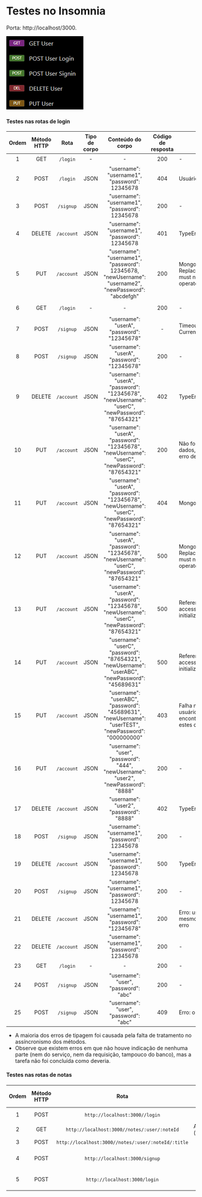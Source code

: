 # Testes no Insomnia

Porta: http://localhost/3000.

![](../static/img.png)

#### Testes nas rotas de login

| Ordem | Método HTTP |    Rota    | Tipo de corpo |                                             Conteúdo do corpo                                             | Código de resposta | Erro                                                                              |            Status BD            | Êxito |
|:-----:|:-----------:|:----------:|:-------------:|:---------------------------------------------------------------------------------------------------------:|:------------------:|-----------------------------------------------------------------------------------|:-------------------------------:|:-----:|
|   1   |     GET     |  `/login`  |       -       |                                                     -                                                     |        200         | -                                                                                 |                -                |  ✔️   |
|   2   |    POST     |  `/login`  |     JSON      |                               "username": "username1", "password": 12345678                               |        404         | Usuário não existia                                                               |         Sem alterações          |  ✔️   |
|   3   |    POST     | `/signup`  |     JSON      |                               "username": "username1", "password": 12345678                               |        200         | -                                                                                 | Usuário adicionado corretamente |  ✔️   |
|   4   |   DELETE    | `/account` |     JSON      |                               "username": "username1", "password": 12345678                               |        401         | TypeError                                                                         |         Sem alterações          |   ❌   |
|   5   |     PUT     | `/account` |     JSON      | "username": "username1", "password": 12345678, <br> "newUsername": "username2", "newPassword": "abcdefgh" |        200         | MongoInvalidArgumentError: Replacement document must not contain atomic operators |         Sem alterações          |   ❌   |
|   6   |     GET     |  `/login`  |       -       |                                                     -                                                     |        200         | -                                                                                 |         Sem alterações          |  ✔️   |
|   7   |    POST     | `/signup`  |     JSON      |                                "username": "userA", "password": "12345678"                                |         -          | Timeout - SSL Client Error - Current IP not added                                 |         Sem alterações          |   ❌   |
|   8   |    POST     | `/signup`  |     JSON      |                                "username": "userA", "password": "12345678"                                |        200         | -                                                                                 | Usuário adicionado corretamente |  ✔️   |
|   9   |   DELETE    | `/account` |     JSON      |    "username": "userA", "password": "12345678", <br> "newUsername": "userC", "newPassword": "87654321"    |        402         | TypeError                                                                         |         Sem alterações          |  ✔️   |
|  10   |     PUT     | `/account` |     JSON      |    "username": "userA", "password": "12345678", <br> "newUsername": "userC", "newPassword": "87654321"    |        200         | Não foram alterados os dados, apesar de não haver erro de execução                |         Sem alterações          |   ❌   |
|  11   |     PUT     | `/account` |     JSON      |    "username": "userA", "password": "12345678", <br> "newUsername": "userC", "newPassword": "87654321"    |        404         | MongoInvalidArgumentError                                                         |         Sem alterações          |   ❌   |
|  12   |     PUT     | `/account` |     JSON      |    "username": "userA", "password": "12345678", <br> "newUsername": "userC", "newPassword": "87654321"    |        500         | MongoInvalidArgumentError: Replacement document must not contain atomic operators |         Sem alterações          |   ❌   |
|  13   |     PUT     | `/account` |     JSON      |    "username": "userA", "password": "12345678", <br> "newUsername": "userC", "newPassword": "87654321"    |        500         | ReferenceError: Cannot access 'b' before initialization                           | Usuário modificado corretamente |  ❗️   |
|  14   |     PUT     | `/account` |     JSON      |   "username": "userC", "password": "87654321", <br> "newUsername": "userABC", "newPassword": "45689631"   |        500         | ReferenceError: Cannot access 'b' before initialization                           | Usuário modificado corretamente |  ❗️   |
|  15   |     PUT     | `/account` |     JSON      | "username": "userABC", "password": "45689631", <br> "newUsername": "userTEST", "newPassword": "000000000" |        403         | Falha na atualização de usuário - Não foi encontrado um usuário com estes dados   | Usuário modificado corretamente |   ❌   |
|  16   |     PUT     | `/account` |     JSON      |         "username": "user", "password": "444", <br> "newUsername": "user2", "newPassword": "8888"         |        200         | -                                                                                 | Usuário modificado corretamente |  ❗️   |
|  17   |   DELETE    | `/account` |     JSON      |                                  "username": "user2", "password": "8888"                                  |        402         | TypeError                                                                         |  Usuário excluído corretamente  |  ❗️   |
|  18   |    POST     | `/signup`  |     JSON      |                               "username": "username1", "password": 12345678                               |        200         | -                                                                                 | Usuário adicionado corretamente |  ✔️   |
|  19   |   DELETE    | `/account` |     JSON      |                               "username": "username1", "password": 12345678                               |        500         | TypeError                                                                         |  Usuário excluído corretamente  |  ❗️   |
|  20   |    POST     | `/signup`  |     JSON      |                               "username": "username1", "password": 12345678                               |        200         | -                                                                                 | Usuário adicionado corretamente |  ✔️   |
|  21   |   DELETE    | `/account` |     JSON      |                              "username": "username1", "password": "12345678"                              |        200         | Erro: usuário não deletado, mesmo sem indicações de erro                          |      Usuário não excluído       |  ❗️   |
|  22   |   DELETE    | `/account` |     JSON      |                               "username": "username1", "password": 12345678                               |        200         | -                                                                                 |  Usuário excluído corretamente  |  ✔️   |
|  23   |     GET     |  `/login`  |       -       |                                                     -                                                     |        200         | -                                                                                 |                -                |  ✔️   |
|  24   |    POST     | `/signup`  |     JSON      |                                   "username": "user", "password": "abc"                                   |        200         | -                                                                                 | Usuário adicionado corretamente |  ✔️   |
|  25   |    POST     | `/signup`  |     JSON      |                                   "username": "user", "password": "abc"                                   |        409         | Erro: o usuário já existe                                                         |         Sem alterações          |  ✔️   |


- A maioria dos erros de tipagem foi causada pela falta de tratamento no assíncronismo dos métodos.
- Observe que existem erros em que não houve indicação de nenhuma parte (nem do serviço, nem da requisição, tampouco do banco), mas a tarefa não foi concluída como deveria.

#### Testes nas rotas de notas

| Ordem | Método HTTP |                        Rota                         |      Tipo de corpo       |                         Conteúdo do corpo                          | Código de resposta | Erro |            Status BD            | Êxito |
|:-----:|:-----------:|:---------------------------------------------------:|:------------------------:|:------------------------------------------------------------------:|:------------------:|:----:|:-------------------------------:|:-----:|
|   1   |    POST     |           `http://localhost:3000//login`            |           JSON           |               "username": "user", "password": "abc"                |        200         |  -   |                -                |  ✔️   |
|   2   |     GET     |    `http://localhost:3000//notes/:user/:noteId`     | Automático (`.redirect`) |                                 -                                  |                    |  -   |                -                |  ✔️   |
|   3   |    POST     | `http://localhost:3000//notes/:user/:noteId/:title` |            -             |                                 -                                  |                    |  -   |                -                |  ✔️   |
|   4   |    POST     |           `http://localhost:3000/signup`            |           JSON           | "name":"joao8","username": "joao@gmail.com","password": "12345678" |        200         |      | Usuário adicionado corretamente |  ✔️   |
|   5   |    POST     |            `http://localhost:3000/login`            |           JSON           |        "username": "joao@gmail.com", "password": "12345678"        |        200         |  -   |        Acesso permitido         |  ✔️   |
